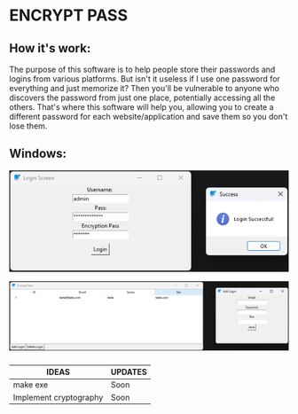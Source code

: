 # ENCRYPT PASS


## How it's work:
  The purpose of this software is to help people store their passwords and logins from various platforms.
  But isn't it useless if I use one password for everything and just memorize it?
  Then you'll be vulnerable to anyone who discovers the password from just one place, potentially accessing all the others.
  That's where this software will help you, allowing you to create a different password for each website/application and save them so you don't lose them.
##


## Windows:

![alt text](img/Login_Screen_and_Success.png)

![alt text](img/Encrypt_Pass_and_Add_Login.png)


###
|          IDEAS         | UPDATES |
|------------------------|---------| 
|        make exe        |   Soon  |
| Implement cryptography |   Soon  |
###